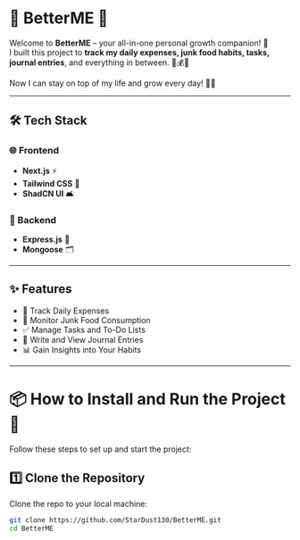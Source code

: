 # 🌟 **BetterME** 🌟

Welcome to **BetterME** – your all-in-one personal growth companion! 🚀  
I built this project to **track my daily expenses, junk food habits, tasks, journal entries**, and everything in between. 📝💰🍔  

Now I can stay on top of my life and grow every day! 🌱✨

---

## 🛠️ **Tech Stack**  

### 🌐 Frontend  
- **Next.js** ⚡  
- **Tailwind CSS** 🎨  
- **ShadCN UI** 🛋️  

### 🔧 Backend  
- **Express.js** 🚀  
- **Mongoose** 🗂️  

---

## ✨ **Features**  
- 💸 Track Daily Expenses  
- 🍕 Monitor Junk Food Consumption  
- ✅ Manage Tasks and To-Do Lists  
- 📔 Write and View Journal Entries  
- 📊 Gain Insights into Your Habits  

---

# 📦 **How to Install and Run the Project** 🚀

Follow these steps to set up and start the project:

## 1️⃣ **Clone the Repository**  
Clone the repo to your local machine:  
```bash
git clone https://github.com/StarDust130/BetterME.git
cd BetterME


